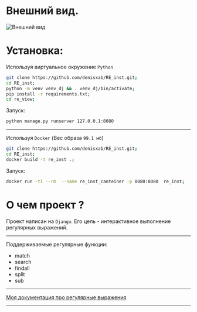# Внешний вид.

![Внешний вид](https://i.imgur.com/7AgTHDn.png)

# Установка:

Используя виртуальное окружение `Python`

```bash
git clone https://github.com/denisxab/RE_inst.git;
cd RE_inst;
python -m venv venv_dj && . venv_dj/bin/activate;
pip install -r requirements.txt;
cd re_view;
```

Запуск:

```bash
python manage.py runserver 127.0.0.1:8080
```

---

Используя `Docker` (Вес образа `99.1 мб`)

```bash
git clone https://github.com/denisxab/RE_inst.git;
cd RE_inst;
docker build -t re_inst .;
```

Запуск:

```bash
docker run -ti --rm  --name re_inst_canteiner -p 8080:8080  re_inst;
```

# О чем проект ?

Проект написан на `Django`. Его цель - интерактивное выполнение регулярных выражений.

---
Поддерживаемые регулярные функции:

- match
- search
- findall
- split
- sub

---

[Моя документация про регулярные выражения](https://github.com/denisxab/open_lessen/blob/main/%D0%A3%D1%80%D0%BE%D0%BA%D0%B8/%D0%91%D0%BB%D0%BE%D0%BA9%20-%20Re%2C%20Unit-Tests.md)

---